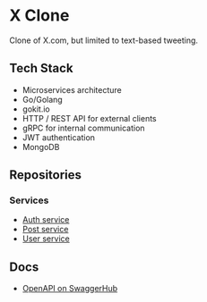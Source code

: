 # X Clone

Clone of X.com, but limited to text-based tweeting.

## Tech Stack
- Microservices architecture
- Go/Golang
- gokit.io
- HTTP / REST API for external clients
- gRPC for internal communication
- JWT authentication
- MongoDB

## Repositories
### Services
- [Auth service](https://github.com/qosdil/x_clone_auth_svc)
- [Post service](https://github.com/qosdil/x_clone_post_svc)
- [User service](https://github.com/qosdil/x_clone_user_svc)

## Docs
- [OpenAPI on SwaggerHub](https://app.swaggerhub.com/apis-docs/QOSDIL_1/x-clone-api/1.0.0#/)